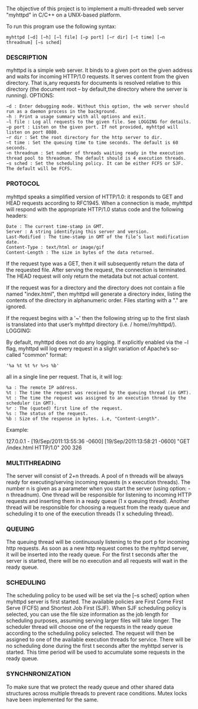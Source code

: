 The objective of this project is to implement a multi-threaded web server "myhttpd" in C/C++ on a UNIX-based platform.

To run this program use the following syntax:
  
	myhttpd [−d] [−h] [−l file] [−p port] [−r dir] [−t time] [−n threadnum] [−s sched]

### DESCRIPTION

myhttpd is a simple web server. It binds to a given port on the given address and waits for incoming HTTP/1.0 requests. It serves content from the given directory. That is,any requests for documents is resolved relative to this directory (the document root – by default,the directory where the server is running).
OPTIONS:

    −d : Enter debugging mode. Without this option, the web server should run as a daemon process in the background.
    −h : Print a usage summary with all options and exit.
    −l file : Log all requests to the given file. See LOGGING for details.
    −p port : Listen on the given port. If not provided, myhttpd will listen on port 8080.
    −r dir : Set the root directory for the http server to dir.
    −t time : Set the queuing time to time seconds. The default is 60 seconds.
    −n threadnum : Set number of threads waiting ready in the execution thread pool to threadnum. The default should is 4 execution threads.
    −s sched : Set the scheduling policy. It can be either FCFS or SJF. The default will be FCFS.

### PROTOCOL

myhttpd speaks a simplified version of HTTP/1.0: it responds to GET and HEAD requests according to RFC1945. When a connection is made, myhttpd will respond with the appropriate HTTP/1.0 status code and the following headers:

    Date : The current time-stamp in GMT.
    Server : A string identifying this server and version.
    Last-Modified : The time-stamp in GMT of the file’s last modification date.
    Content-Type : text/html or image/gif
    Content-Length : The size in bytes of the data returned.

If the request type was a GET, then it will subsequently return the data of the requested file. After serving the request, the connection is terminated. The HEAD request will only return the metadata but not actual content.

If the request was for a directory and the directory does not contain a file named "index.html", then myhttpd will generate a directory index, listing the contents of the directory in alphanumeric order. Files starting with a "." are ignored.

If the request begins with a '~' then the following string up to the first slash is translated into that user’s myhttpd directory (i.e. / home//myhttpd/).
LOGGING:

By default, myhttpd does not do any logging. If explicitly enabled via the −l flag, myhttpd will log every request in a slight variation of Apache’s so-called "common" format:

    '%a %t %t %r %>s %b'

all in a single line per request. That is, it will log:

    %a : The remote IP address.
    %t : The time the request was received by the queuing thread (in GMT).
    %t : The time the request was assigned to an execution thread by the scheduler (in GMT).
    %r : The (quoted) first line of the request.
    %s : The status of the request.
    %b : Size of the response in bytes. i.e, "Content-Length".

Example:

127.0.0.1 - [19/Sep/2011:13:55:36 -0600] [19/Sep/2011:13:58:21 -0600] "GET /index.html HTTP/1.0" 200 326

### MULTITHREADING

The server will consist of 2+n threads. A pool of n threads will be always ready for executing/serving incoming requests (n x execution threads). The number n is given as a parameter when you start the server (using option: -n threadnum). One thread will be responsible for listening to incoming HTTP requests and inserting them in a ready queue (1 x queuing thread). Another thread will be responsible for choosing a request from the ready queue and scheduling it to one of the execution threads (1 x scheduling thread).

### QUEUING

The queuing thread will be continuously listening to the port p for incoming http requests. As soon as a new http request comes to the myhttpd server, it will be inserted into the ready queue. For the first t seconds after the server is started, there will be no execution and all requests will wait in the ready queue.

### SCHEDULING

The scheduling policy to be used will be set via the [–s sched] option when myhttpd server is first started. The available policies are First Come First Serve (FCFS) and Shortest Job First (SJF). When SJF scheduling policy is selected, you can use the file size information as the job length for scheduling purposes, assuming serving larger files will take longer. The scheduler thread will choose one of the requests in the ready queue according to the scheduling policy selected. The request will then be assigned to one of the available execution threads for service. There will be no scheduling done during the first t seconds after the myhttpd server is started. This time period will be used to accumulate some requests in the ready queue.

### SYNCHNRONIZATION

To make sure that we protect the ready queue and other shared data structures across multiple threads to prevent race conditions. Mutex locks have been implemented for the same.